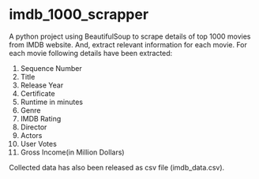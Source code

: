# imdb_1000_scrapper
A python project using BeautifulSoup to scrape details of top 1000 movies from IMDB website. And, extract relevant information for each movie. For each movie following details have been extracted:
  1. Sequence Number
  2. Title
  3. Release Year
  4. Certificate
  5. Runtime in minutes
  6. Genre
  7. IMDB Rating
  8. Director
  9. Actors
  10. User Votes
  11. Gross Income(in Million Dollars)
  
Collected data has also been released as csv file (imdb_data.csv).
  
